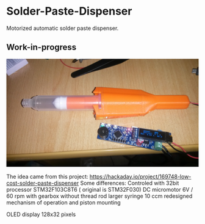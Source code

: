 # Solder-Paste-Dispenser
Motorized automatic solder paste dispenser. 
## __Work-in-progress__

![Pic1](images/IMG_20211109_155602.jpg)

The idea came from this project:
https://hackaday.io/project/169748-low-cost-solder-paste-dispenser
Some differences:
                  Controled with 32bit processor STM32F103C8T6 ( original is STM32F030) 
                  DC micromotor 6V / 60 rpm with gearbox without thread rod
                  larger syringe 10 ccm
                  redesigned mechanism of operation and piston mounting

OLED display 128x32 pixels



